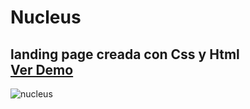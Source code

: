 # Nucleus
landing page creada con Css y Html
<br/>
<a href="https://graceful-dusk-02c499.netlify.app/">Ver Demo</a>
---------------------------------------------------------------------------------------------------------
![nucleus](https://github.com/ingMarcosOrtiz/Nucleus/assets/19525887/e003dfe5-4ca8-48a1-8397-7d2ad5d9411f)
